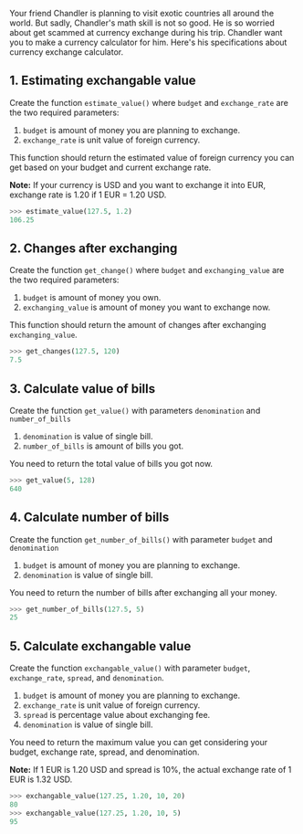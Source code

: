 Your friend Chandler is planning to visit exotic countries all around the world. But sadly, Chandler's math skill is not so good. He is so worried about get scammed at currency exchange during his trip. Chandler want you to make a currency calculator for him. Here's his specifications about currency exchange calculator.

## 1. Estimating exchangable value

Create the function `estimate_value()` where `budget` and `exchange_rate` are the two required parameters: 
1. `budget` is amount of money you are planning to exchange.
2. `exchange_rate` is unit value of foreign currency.

This function should return the estimated value of foreign currency you can get based on your budget and current exchange rate. 

**Note:** If your currency is USD and you want to exchange it into EUR, exchange rate is 1.20 if 1 EUR = 1.20 USD.


```python
>>> estimate_value(127.5, 1.2)
106.25
```

## 2. Changes after exchanging

Create the function `get_change()` where `budget` and `exchanging_value` are the two required parameters:

1. `budget` is amount of money you own.
2. `exchanging_value` is amount of money you want to exchange now.

This function should return the amount of changes after exchanging `exchanging_value`.

```python
>>> get_changes(127.5, 120)
7.5
```

## 3. Calculate value of bills

Create the function `get_value()` with parameters `denomination` and `number_of_bills`

1. `denomination` is value of single bill.
2. `number_of_bills` is amount of bills you got.

You need to return the total value of bills you got now.

```python
>>> get_value(5, 128)
640
```

## 4. Calculate number of bills

Create the function `get_number_of_bills()` with parameter `budget` and `denomination`

1. `budget` is amount of money you are planning to exchange.
2. `denomination` is value of single bill.

You need to return the number of bills after exchanging all your money.

```python
>>> get_number_of_bills(127.5, 5)
25
```

## 5. Calculate exchangable value

Create the function `exchangable_value()` with parameter `budget`, `exchange_rate`, `spread`, and `denomination`.

1. `budget` is amount of money you are planning to exchange.
2. `exchange_rate` is unit value of foreign currency.
3. `spread` is percentage value about exchanging fee.
4. `denomination` is value of single bill.

You need to return the maximum value you can get considering your budget, exchange rate, spread, and denomination.


**Note:** If 1 EUR is 1.20 USD and spread is 10%, the actual exchange rate of 1 EUR is 1.32 USD.

```python
>>> exchangable_value(127.25, 1.20, 10, 20)
80
>>> exchangable_value(127.25, 1.20, 10, 5)
95
```